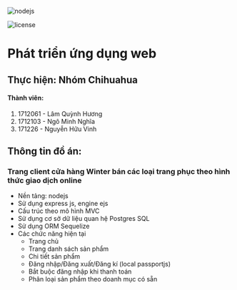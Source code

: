 

![nodejs][1]

![license][2]

# Phát triển ứng dụng web

## Thực hiện: Nhóm Chihuahua

#### Thành viên:

1. 1712061 - Lâm Quỳnh Hương
2. 1712103 - Ngô Minh Nghĩa
3. 171226 - Nguyễn Hữu Vinh

## Thông tin đồ án:

### Trang client cửa hàng Winter bán các loại trang phục theo hình thức giao dịch online

- Nền tảng: nodejs
- Sử dụng express js, engine ejs
- Cấu trúc theo mô hình MVC
- Sử dụng cơ sở dữ liệu quan hệ Postgres SQL
- Sử dụng ORM Sequelize
- Các chức năng hiện tại
  - Trang chủ
  - Trang danh sách sản phẩm
  - Chi tiết sản phẩm
  - Đăng nhập/Đăng xuất/Đăng kí (local passportjs)
  - Bắt buộc đăng nhập khi thanh toán
  - Phân loại sản phẩm theo doanh mục có sẵn







[1]: https://seeklogo.com/images/N/nodejs-logo-FBE122E377-seeklogo.com.png
[2]: https://camo.githubusercontent.com/7de7f171e34eba428ffe0a84a2b2297431f55ac3/68747470733a2f2f696d672e736869656c64732e696f2f636f636f61706f64732f6c2f537769667453696d706c6966792e7376673f7374796c653d666c6174